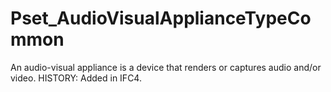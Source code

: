 # Pset_AudioVisualApplianceTypeCommon

An audio-visual appliance is a device that renders or captures audio and/or video.  HISTORY: Added in <!-- end of definition -->IFC4.
